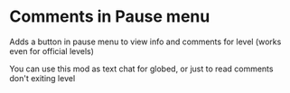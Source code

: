 # Comments in Pause menu
Adds a button in pause menu to view info and comments for level (works even for official levels)

You can use this mod as text chat for globed, or just to read comments don't exiting level
